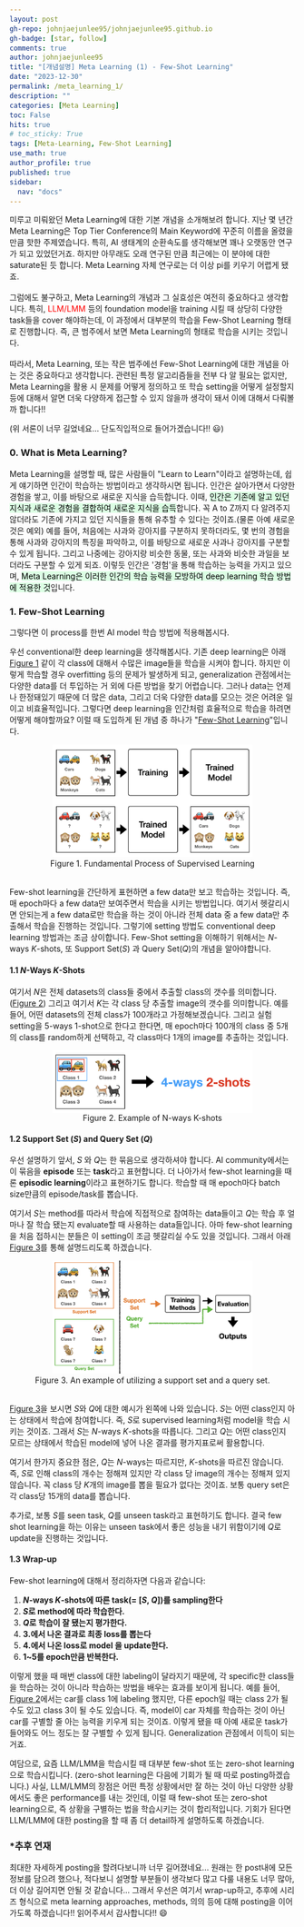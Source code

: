 ```yaml
---
layout: post
gh-repo: johnjaejunlee95/johnjaejunlee95.github.io
gh-badge: [star, follow]
comments: true
author: johnjaejunlee95
title: "[개념설명] Meta Learning (1) - Few-Shot Learning"
date: "2023-12-30"
permalink: /meta_learning_1/
description: ""
categories: [Meta Learning]
toc: False
hits: true
# toc_sticky: True
tags: [Meta-Learning, Few-Shot Learning]
use_math: true
author_profile: true
published: true
sidebar:
  nav: "docs"
---
```


<div>미루고 미뤄왔던 Meta Learning에 대한 기본 개념을 소개해보려 합니다. 지난 몇 년간 Meta Learning은 Top Tier Conference의 Main Keyword에 꾸준히 이름을 올렸을만큼 핫한 주제였습니다. 특히, AI 생태계의 순환속도를 생각해보면 꽤나 오랫동안 연구가 되고 있었던거죠. 하지만 아무래도 오래 연구된 만큼 최근에는 이 분야에 대한 saturate된 듯 합니다. Meta Learning 자체 연구로는 더 이상 pi를 키우기 어렵게 됐죠.
<br><br> 그럼에도 불구하고, Meta Learning의 개념과 그 실효성은 여전히 중요하다고 생각합니다. 특히, <highlight style="color: red">LLM/LMM</highlight> 등의 foundation model을 training 시킬 때 상당히 다양한 task들을 cover 해야하는데, 이 과정에서 대부분의 학습을 Few-Shot Learning 형태로 진행합니다. 즉, 큰 범주에서 보면 Meta Learning의 형태로 학습을 시키는 것입니다.
  <br><br> 따라서, Meta Learning, 또는 작은 범주에선 Few-Shot Learning에 대한 개념을 아는 것은 중요하다고 생각합니다. 관련된 특정 알고리즘들을 전부 다 알 필요는 없지만, Meta Learning을 활용 시 문제를 어떻게 정의하고 또 학습 setting을 어떻게 설정할지 등에 대해서 알면 더욱 다양하게 접근할 수 있지 않을까 생각이 돼서 이에 대해서 다뤄볼까 합니다!!</div>



(위 서론이 너무 길었네요... 단도직입적으로 들어가겠습니다!! :smiley:)
### 0. What is Meta Learning?
Meta Learning을 설명할 때, 많은 사람들이 "Learn to Learn"이라고 설명하는데, 쉽게 얘기하면 인간이 학습하는 방법이라고 생각하시면 됩니다. 인간은 살아가면서 다양한 경험을 쌓고, 이를 바탕으로 새로운 지식을 습득합니다. 이때, <mark style='background-color: #dcffe4'>인간은 기존에 알고 있던 지식과 새로운 경험을 결합하여 새로운 지식을 습득</mark>합니다. 꼭 A to Z까지 다 알려주지 않더라도 기존에 가지고 있던 지식들을 통해 유추할 수 있다는 것이죠.(물론 아예 새로운 것은 예외) 예를 들어, 처음에는 사과와 강아지를 구분하지 못하더라도, 몇 번의 경험을 통해 사과와 강아지의 특징을 파악하고, 이를 바탕으로 새로운 사과나 강아지를 구분할 수 있게 됩니다. 그리고 나중에는 강아지랑 비슷한 동물, 또는 사과와 비슷한 과일을 보더라도 구분할 수 있게 되죠. 이렇듯 인간은 '경험'을 통해 학습하는 능력을 가지고 있으며, <mark style='background-color: #dcffe4'>Meta Learning은 이러한 인간의 학습 능력을 모방하여 deep learning 학습 방법에 적용한 것</mark>입니다.

### 1. Few-Shot Learning
그렇다면 이 process를 한번 AI model 학습 방법에 적용해봅시다. 

우선 conventional한 deep learning을 생각해봅시다. 기존 deep learning은 아래 <a href='#figure1'>Figure 1</a> 같이 각 class에 대해서 수많은 image들을 학습을 시켜야 합니다. 하지만 이렇게 학습할 경우 overfitting 등의 문제가 발생하게 되고, generalization 관점에서는 다양한 data를 더 투입하는 거 외에 다른 방법을 찾기 어렵습니다. 그러나 data는 언제나 한정돼있기 때문에 더 많은 data, 그리고 더욱 다양한 data를 모으는 것은 어려운 일이고 비효율적입니다. 그렇다면 deep learning을 인간처럼 효율적으로 학습을 하려면 어떻게 해야할까요? 이럴 때 도입하게 된 개념 중 하나가 "[Few-Shot Learning](https://en.wikipedia.org/wiki/Few-shot_learning)"입니다. 

<center>
  <img width="70%" height="70%" src="/images/23-12-24/supervised_learning.png"> <br>
  <figcaption>
    <a id='figure1'>Figure 1. Fundamental Process of Supervised Learning</a>
  </figcaption>
  <br>
</center>



Few-shot learning을 간단하게 표현하면 a few data만 보고 학습하는 것입니다. 즉, 매 epoch마다  a few data만 보여주면서 학습을 시키는 방법입니다. 여기서 헷갈리시면 안되는게 a few data로만 학습을 하는 것이 아니라 전체 data 중 a few data만 추출해서 학습을 진행하는 것입니다. 그렇기에 setting 방법도 conventional deep learning 방법과는 조금 상이합니다. Few-Shot setting을 이해하기 위해서는 $N$-ways $K$-shots, 또 Support Set($S$) 과 Query Set($Q$)의 개념을 알아야합니다. 

#### 1.1 $N$-Ways $K$-Shots

여기서 $N$은 전체 datasets의 class들 중에서 추출할 class의 갯수를 의미합니다. (<a href='#figure2'>Figure 2</a>) 그리고 여기서 $K$는 각 class 당 추출할 image의 갯수를 의미합니다. 예를 들어, 어떤 datasets의 전체 class가 100개라고 가정해보겠습니다. 그리고 실험 setting을 5-ways 1-shot으로 한다고 한다면, 매 epoch마다 100개의 class 중 5개의 class를 random하게 선택하고, 각 class마다 1개의 image를 추출하는 것입니다. 

<center>
  <img width="70%" height="70%" align='center' src="/images/23-12-24/n_ways_k_shots.png">
  <br>
  <figcaption>
    <a id='figure2'>Figure 2. Example of N-ways K-shots</a>
  </figcaption>
</center>

#### 1.2 Support Set ($S$) and Query Set ($Q$)

우선 설명하기 앞서, $S$ 와 $Q$는 한 묶음으로 생각하셔야 합니다. AI community에서는 이 묶음을 <b>episode</b> 또는 <b>task</b>라고 표현합니다. 더 나아가서 few-shot learning을 때론 <b>episodic learning</b>이라고 표현하기도 합니다. 학습할 때 매 epoch마다 batch size만큼의 episode/task를 뽑습니다.

여기서 $S$는 method를 따라서 학습에 직접적으로 참여하는 data들이고 $Q$는 학습 후 얼마나 잘 학습 됐는지 evaluate할 때 사용하는 data들입니다. 아마 few-shot learning을 처음 접하시는 분들은 이 setting이 조금 헷갈리실 수도 있을 것입니다. 그래서 아래 <a href='#figure3'>Figure 3</a>를 통해 설명드리도록 하겠습니다.

<center>
  <img src="/images/23-12-24/support_query.png" width="70%" height="70%">
  <figcaption>
    <a id='figure3'>Figure 3. An example of utilizing a support set and a query set.</a>
  </figcaption>
  <br>
</center>


<a href='#figure3'>Figure 3</a>을 보시면 $S$와 $Q$에 대한 예시가 왼쪽에 나와 있습니다. $S$는 어떤 class인지 아는 상태에서 학습에 참여합니다. 즉, $S$로 supervised learning처럼 model을 학습 시키는 것이죠. 그래서 $S$는 $N$-ways $K$-shots을 따릅니다. 그리고 $Q$는 어떤 class인지 모르는 상태에서 학습된 model에 넣어 나온 결과를 평가지표로써 활용합니다. 

여기서 한가지 중요한 점은, $Q$는 $N$-ways는 따르지만, $K$-shots을 따르진 않습니다. 즉, $S$로 인해 class의 개수는 정해져 있지만 각 class 당 image의 개수는 정해져 있지 않습니다. 꼭 class 당 $K$개의 image를 뽑을 필요가 없다는 것이죠. 보통 query set은 각 class당 15개의 data를 뽑습니다.

추가로, 보통 $S$를 seen task, $Q$를 unseen task라고 표현하기도 합니다. 결국 few shot learning을 하는 이유는 unseen task에서 좋은 성능을 내기 위함이기에 $Q$로 update을 진행하는 것입니다. 

#### 1.3 Wrap-up

Few-shot learning에 대해서 정리하자면 다음과 같습니다:

1. **$N$-ways $K$-shots에 따른 task(= [$S$, $Q$])를 sampling한다** 
2. **$S$로 method에 따라 학습한다.**
3. **$Q$로 학습이 잘 됐는지 평가한다.**
4. **3.에서 나온 결과로 최종 loss를 뽑는다**
5. **4.에서 나온 loss로 model 을 update한다.**
6. **1~5를 epoch만큼 반복한다.**

이렇게 했을 때 매번 class에 대한 labeling이 달라지기 때문에, 각 specific한 class들을 학습하는 것이 아니라 학습하는 방법을 배우는 효과를 보이게 됩니다. 예를 들어, <a href='#figure2'>Figure 2</a>에서는 car를 class 1에 labeling 했지만, 다른 epoch일 때는 class 2가 될수도 있고 class 3이 될 수도 있습니다. 즉, model이 car 자체를 학습하는 것이 아닌 car를 구별할 줄 아는 능력을 키우게 되는 것이죠. 이렇게 됐을 때 아예 새로운 task가 들어와도 어느 정도는 잘 구별할 수 있게 됩니다. Generalization 관점에서 이득이 되는거죠.

여담으로, 요즘 LLM/LMM을 학습시킬 때 대부분 few-shot 또는 zero-shot learning으로 학습시킵니다. (zero-shot learning은 다음에 기회가 될 때 따로 posting하겠습니다.) 사실, LLM/LMM의 장점은 어떤 특정 상황에서만 잘 하는 것이 아닌 다양한 상황에서도 좋은 performance를 내는 것인데, 이럴 때 few-shot 또는 zero-shot learning으로, 즉 상황을 구별하는 법을 학습시키는 것이 합리적입니다. 기회가 된다면 LLM/LMM에 대한 posting을 할 때 좀 더 detail하게 설명하도록 하겠습니다.



### *추후 연재

최대한 자세하게 posting을 할려다보니까 너무 길어졌네요... 원래는 한 post내에 모든 정보를 담으려 했으나, 적다보니 설명할 부분들이 생각보다 많고 다룰 내용도 너무 많아, 더 이상 길어지면 안될 것 같습니다... 그래서 우선은 여기서 wrap-up하고, 추후에 시리즈 형식으로 meta learning approaches, methods, 의의 등에 대해 posting을 이어가도록 하겠습니다!! 읽어주셔서 감사합니다!! :smile: